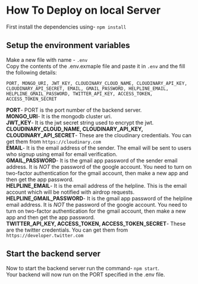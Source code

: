# How To Deploy on local Server

First install the dependencies using- `npm install`<br>

## Setup the environment variables

Make a new file with name - `.env`<br> Copy the contents of the .env.exmaple file and paste it in `.env` and the fill the following details: <br>

`PORT, MONGO_URI, JWT_KEY, CLOUDINARY_CLOUD_NAME, CLOUDINARY_API_KEY, CLOUDINARY_API_SECRET, EMAIL, GMAIL_PASSWORD, HELPLINE_EMAIL, HELPLINE_GMAIL_PASSWORD, TWITTER_API_KEY, ACCESS_TOKEN, ACCESS_TOKEN_SECRET`<br>

**PORT**- PORT is the port number of the backend server.<br>
**MONGO_URI**- It is the mongodb cluster uri.<br>
**JWT_KEY**- It is the jwt secret string used to encrypt the jwt.<br>
**CLOUDINARY_CLOUD_NAME, CLOUDINARY_API_KEY, CLOUDINARY_API_SECRET**- These are the cloudinary credentials. You can get them from `https://cloudinary.com`<br>
**EMAIL**- It is the email address of the sender. The email will be sent to users who signup using email for email verification.<br>
**GMAIL_PASSWORD**- It is the gmail app password of the sender email address. It is _NOT_ the password of the google account. You need to turn on two-factor authentication for the gmail account, then make a new app and then get the app password.<br>
**HELPLINE_EMAIL**- It is the email address of the helpline. This is the email account which will be notified with airdrop requests.<br>
**HELPLINE_GMAIL_PASSWORD**- It is the gmail app password of the helpline email address. It is _NOT_ the password of the google account. You need to turn on two-factor authentication for the gmail account, then make a new app and then get the app password.<br>
**TWITTER_API_KEY, ACCESS_TOKEN, ACCESS_TOKEN_SECRET**- These are the twitter credentials. You can get them from `https://developer.twitter.com`<br>

## Start the backend server

Now to start the backend server run the command- `npm start`. <br>Your backend will now run on the PORT specified in the .env file.<br>

